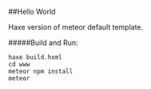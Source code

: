 ##Hello World

Haxe version of meteor default template.

#####Build and Run:
```
haxe build.hxml
cd www
meteor npm install
meteor
```
